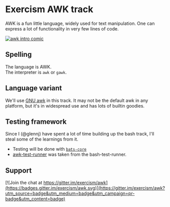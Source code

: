 # Exercism AWK track

AWK is a fun little language, widely used for text manipulation.
One can express a lot of functionality in very few lines of code.

[![awk intro comic][b0rk-image]][b0rk-tweet]

## Spelling

The language is AWK.  
The interpreter is `awk` or `gawk`.

## Language variant

We'll use [GNU awk][gawk] in this track.
It may not be the default awk in any platform, but it's in widespread use and has lots of builtin goodies.

## Testing framework

Since I (@glennj) have spent a lot of time building up the bash track, I'll steal some of the learnings from it.

* Testing will be done with [`bats-core`][bats]
* [awk-test-runner][test-runner] was taken from the bash-test-runner.

## Support

[![Join the chat at https://gitter.im/exercism/awk](https://badges.gitter.im/exercism/awk.svg)](https://gitter.im/exercism/awk?utm_source=badge&utm_medium=badge&utm_campaign=pr-badge&utm_content=badge)


[b0rk-tweet]: https://twitter.com/b0rk/status/1000604334026055681?s=20&t=6-hkY0dxnID7y05XvJkEsg
[b0rk-image]: https://pbs.twimg.com/media/DeLcVfSWAAAw6OZ?format=jpg&name=small
[gawk]: https://www.gnu.org/software/gawk/ 
[bats]: https://bats-core.readthedocs.io/en/stable/ 
[test-runner]: https://github.com/exercism/awk-test-runner
